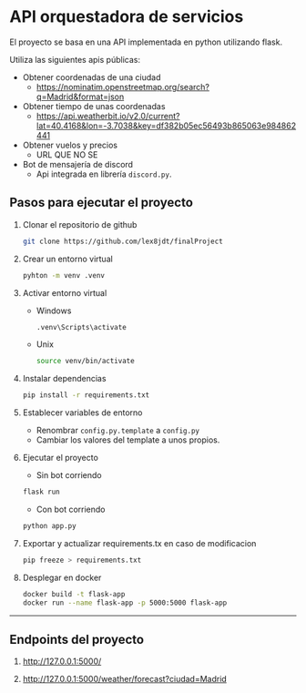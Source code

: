 # API orquestadora de servicios

El proyecto se basa en una API implementada en python utilizando flask.

Utiliza las siguientes apis públicas:

- Obtener coordenadas de una ciudad
  - <https://nominatim.openstreetmap.org/search?q=Madrid&format=json>
- Obtener tiempo de unas coordenadas
  - <https://api.weatherbit.io/v2.0/current?lat=40.4168&lon=-3.7038&key=df382b05ec56493b865063e984862441>
- Obtener vuelos y precios
  - URL QUE NO SE
- Bot de mensajería de discord
  - Api integrada en librería `discord.py`.

## Pasos para ejecutar el proyecto

1. Clonar el repositorio de github

   ```bash
   git clone https://github.com/lex8jdt/finalProject
   ```

2. Crear un entorno virtual

   ```bash
   pyhton -m venv .venv
   ```

3. Activar entorno virtual

   - Windows

     ```bash
     .venv\Scripts\activate
     ```

   - Unix

     ```bash
     source venv/bin/activate
     ```

4. Instalar dependencias

   ```bash
   pip install -r requirements.txt
   ```

5. Establecer variables de entorno

   - Renombrar `config.py.template` a `config.py`
   - Cambiar los valores del template a unos propios.

6. Ejecutar el proyecto

   - Sin bot corriendo

   ```bash
   flask run
   ```

   - Con bot corriendo

   ```bash
   python app.py
   ```

7. Exportar y actualizar requirements.tx en caso de modificacion

   ```bash
   pip freeze > requirements.txt
   ```

8. Desplegar en docker

   ```bash
   docker build -t flask-app
   docker run --name flask-app -p 5000:5000 flask-app
   ```

---

## Endpoints del proyecto

1. <http://127.0.0.1:5000/>

2. <http://127.0.0.1:5000/weather/forecast?ciudad=Madrid>
